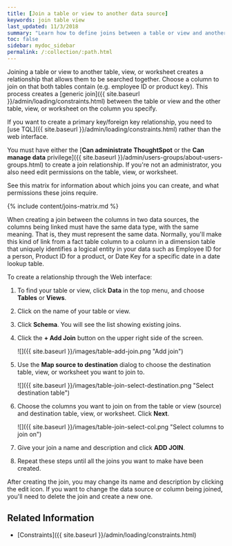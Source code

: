 ```yaml
---
title: [Join a table or view to another data source]
keywords: join table view
last_updated: 11/3/2018
summary: "Learn how to define joins between a table or view and another table, view, or worksheet"
toc: false
sidebar: mydoc_sidebar
permalink: /:collection/:path.html
---
```

Joining a table or view to another table, view, or worksheet creates a relationship that allows them to be searched together. Choose a column to join on that both tables contain (e.g. employee ID or product key). This process creates a [generic join]({{ site.baseurl }}/admin/loading/constraints.html) between the table or view and the other table, view, or worksheet on the column you specify.

If you want to create a primary key/foreign key relationship, you need to [use TQL]({{ site.baseurl }}/admin/loading/constraints.html) rather than the web interface.

You must have either the [**Can administrate ThoughtSpot** or the **Can manage data** privilege]({{ site.baseurl }}/admin/users-groups/about-users-groups.html) to create a join relationship. If you're not an administrator, you also need edit permissions on the table, view, or worksheet.

See this matrix for information about which joins you can create, and what permissions these joins require.

{% include content/joins-matrix.md %}

When creating a join between the columns in two data sources, the columns being linked must have the same data type, with the same meaning. That is, they must represent the same data. Normally, you'll make this kind of link from a fact table column to a column in a dimension table that uniquely identifies a logical entity in your data such as Employee ID for a person, Product ID for a product, or Date Key for a specific date in a date lookup table.

To create a relationship through the Web interface:

1. To find your table or view, click **Data** in the top menu, and choose **Tables** or **Views**.

2. Click on the name of your table or view.

3. Click **Schema**. You will see the list showing existing joins.

4. Click the **+ Add Join** button on the upper right side of the screen.

   ![]({{ site.baseurl }}/images/table-add-join.png "Add join")

5. Use the **Map source to destination** dialog to choose the destination table, view, or worksheet you want to join to.

   ![]({{ site.baseurl }}/images/table-join-select-destination.png "Select destination table")

6. Choose the columns you want to join on from the table or view (source) and destination table, view, or worksheet. Click **Next**.

   ![]({{ site.baseurl }}/images/table-join-select-col.png "Select columns to join on")

7. Give your join a name and description and click **ADD JOIN**.

8.  Repeat these steps until all the joins you want to make have been created.

After creating the join, you may change its name and description by clicking the edit icon. If you want to change the data source or column being joined, you'll need to delete the join and create a new one.

## Related Information

-   [Constraints]({{ site.baseurl }}/admin/loading/constraints.html)
